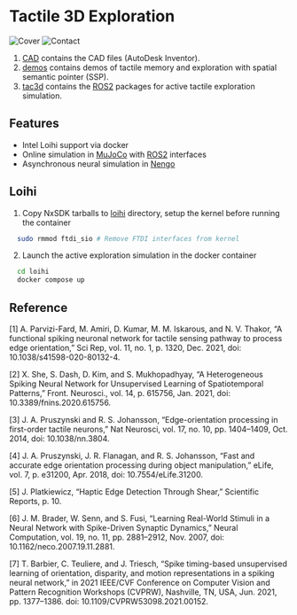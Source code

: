 # Tactile 3D Exploration
![Cover](./docs/cover.gif "Robot Touch")
![Contact](./docs/soft_contact.png "Soft Contact")

1. [CAD](CAD/) contains the CAD files (AutoDesk Inventor).
2. [demos](demos/) contains demos of tactile memory and exploration with spatial semantic pointer (SSP).
3. [tac3d](tac3d/) contains the [ROS2](https://docs.ros.org/en/humble/index.html) packages for active tactile exploration simulation.

## Features
- Intel Loihi support via docker
- Online simulation in [MuJoCo](https://mujoco.org/) with [ROS2](https://www.ros.org/) interfaces
- Asynchronous neural simulation in [Nengo](https://www.nengo.ai/)

## Loihi
1. Copy NxSDK tarballs to [loihi](loihi/) directory, setup the kernel before running the container
  ```bash
    sudo rmmod ftdi_sio # Remove FTDI interfaces from kernel
  ```
2. Launch the active exploration simulation in the docker container
  ```bash
    cd loihi
    docker compose up
  ```
## Reference
[1] A. Parvizi-Fard, M. Amiri, D. Kumar, M. M. Iskarous, and N. V. Thakor, “A functional spiking neuronal network for tactile sensing pathway to process edge orientation,” Sci Rep, vol. 11, no. 1, p. 1320, Dec. 2021, doi: 10.1038/s41598-020-80132-4.

[2] X. She, S. Dash, D. Kim, and S. Mukhopadhyay, “A Heterogeneous Spiking Neural Network for Unsupervised Learning of Spatiotemporal Patterns,” Front. Neurosci., vol. 14, p. 615756, Jan. 2021, doi: 10.3389/fnins.2020.615756.

[3] J. A. Pruszynski and R. S. Johansson, “Edge-orientation processing in first-order tactile neurons,” Nat Neurosci, vol. 17, no. 10, pp. 1404–1409, Oct. 2014, doi: 10.1038/nn.3804.

[4] J. A. Pruszynski, J. R. Flanagan, and R. S. Johansson, “Fast and accurate edge orientation processing during object manipulation,” eLife, vol. 7, p. e31200, Apr. 2018, doi: 10.7554/eLife.31200.

[5] J. Platkiewicz, “Haptic Edge Detection Through Shear,” Scientific Reports, p. 10.

[6] J. M. Brader, W. Senn, and S. Fusi, “Learning Real-World Stimuli in a Neural Network with Spike-Driven Synaptic Dynamics,” Neural Computation, vol. 19, no. 11, pp. 2881–2912, Nov. 2007, doi: 10.1162/neco.2007.19.11.2881.

[7] T. Barbier, C. Teuliere, and J. Triesch, “Spike timing-based unsupervised learning of orientation, disparity, and motion representations in a spiking neural network,” in 2021 IEEE/CVF Conference on Computer Vision and Pattern Recognition Workshops (CVPRW), Nashville, TN, USA, Jun. 2021, pp. 1377–1386. doi: 10.1109/CVPRW53098.2021.00152.